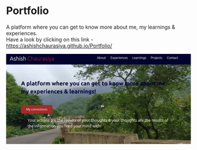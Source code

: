 # Portfolio

A platform where you can get to know more about me, my learnings & experiences. <br>
Have a look by clicking on this link - https://ashishchaurasiya.github.io/Portfolio/

![alt text](https://github.com/Upgrade9680/Portfolio/blob/master/img/Screenshot%20(678).png?raw=true)
